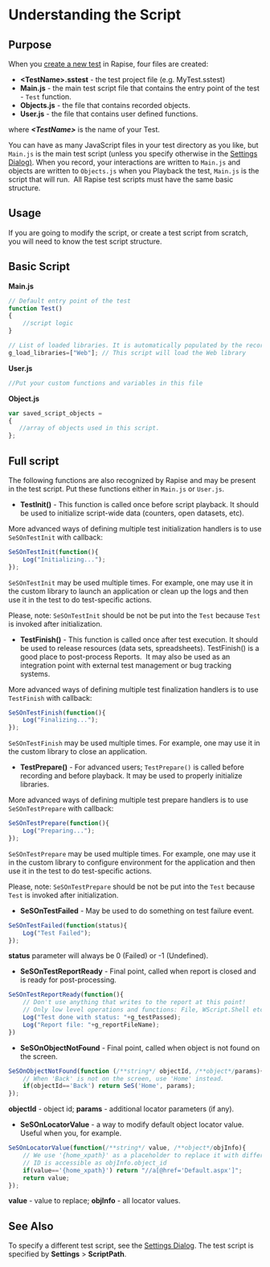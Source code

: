 # Understanding the Script

## Purpose

When you [create a new test](create_a_new_test.md) in Rapise, four files are created:

- **&lt;TestName&gt;.sstest** - the test project file (e.g. MyTest.sstest)
- **Main.js** - the main test script file that contains the entry point of the test - `Test` function.
- **Objects.js** - the file that contains recorded objects.
- **User.js** - the file that contains user defined functions.

where ***&lt;TestName&gt;*** is the name of your Test.

You can have as many JavaScript files in your test directory as you like, but `Main.js` is the main test script (unless you specify otherwise in the [Settings Dialog)](settings_dialog.md). When you record, your interactions are written to `Main.js` and objects are written to `Objects.js` when you Playback the test, `Main.js` is the script that will run.  All Rapise test scripts must have the same basic structure.

## Usage

If you are going to modify the script, or create a test script from scratch, you will need to know the test script structure.

## Basic Script

**Main.js**

```javascript
// Default entry point of the test
function Test()
{
    //script logic
}

// List of loaded libraries. It is automatically populated by the recorder.
g_load_libraries=["Web"]; // This script will load the Web library
```

**User.js**

```javascript
//Put your custom functions and variables in this file

```

**Object.js**

```javascript
var saved_script_objects = 
{
   //array of objects used in this script.
};
```

## Full script

The following functions are also recognized by Rapise and may be present in the test script. Put these functions either in `Main.js` or `User.js`.

- **TestInit()** - This function is called once before script playback. It should be used to initialize script-wide data (counters, open datasets, etc).

More advanced ways of defining multiple test initialization handlers is to use `SeSOnTestInit` with callback:

```javascript
SeSOnTestInit(function(){
	Log("Initializing...");
});
```

`SeSOnTestInit` may be used multiple times. For example, one may use it in the custom library to launch an application or clean up the logs and then use it in the test to do test-specific actions. 

Please, note: `SeSOnTestInit` should be not be put into the `Test` because `Test` is invoked after initialization.


- **TestFinish()** - This function is called once after test execution. It should be used to release resources (data sets, spreadsheets). TestFinish() is a good place to post-process Reports.  It may also be used as an integration point with external test management or bug tracking systems.

More advanced ways of defining multiple test finalization handlers is to use `TestFinish` with callback:

```javascript
SeSOnTestFinish(function(){
	Log("Finalizing...");
});
```

`SeSOnTestFinish` may be used multiple times. For example, one may use it in the custom library to close an application. 

- **TestPrepare()** - For advanced users; `TestPrepare()` is called before recording and before playback. It may be used to properly initialize libraries.

More advanced ways of defining multiple test prepare handlers is to use `SeSOnTestPrepare` with callback:

```javascript
SeSOnTestPrepare(function(){
	Log("Preparing...");
});
```

`SeSOnTestPrepare` may be used multiple times. For example, one may use it in the custom library to configure environment for the application and then use it in the test to do test-specific actions. 

Please, note: `SeSOnTestPrepare` should be not be put into the `Test` because `Test` is invoked after initialization.


- **SeSOnTestFailed** - May be used to do something on test failure event.

```javascript
SeSOnTestFailed(function(status){
	Log("Test Failed");
});
```

**status** parameter will always be 0 (Failed) or -1 (Undefined).

- **SeSOnTestReportReady** - Final point, called when report is closed and is ready for post-processing.

```javascript
SeSOnTestReportReady(function(){
	// Don't use anything that writes to the report at this point!
	// Only low level operations and functions: File, WScript.Shell etc.
	Log("Test done with status: "+g_testPassed);
	Log("Report file: "+g_reportFileName);
})
```

- **SeSOnObjectNotFound** - Final point, called when object is not found on the screen.

```javascript
SeSOnObjectNotFound(function (/**string*/ objectId, /**object*/params){
	// When 'Back' is not on the screen, use 'Home' instead.
	if(objectId=='Back') return SeS('Home', params);
});
```
**objectId** - object id; **params** - additional locator parameters (if any).

- **SeSOnLocatorValue** - a way to modify default object locator value. Useful when you, for example.

```javascript
SeSOnLocatorValue(function(/**string*/ value, /**object*/objInfo){
	// We use '{home_xpath}' as a placeholder to replace it with different value here.
	// ID is accessible as objInfo.object_id
	if(value=='{home_xpath}') return "//a[@href='Default.aspx']";
	return value;
});
```
**value** - value to replace; **objInfo** - all locator values.


## See Also

To specify a different test script, see the [Settings Dialog](settings_dialog.md). The test script is specified by **Settings** > **ScriptPath**.

